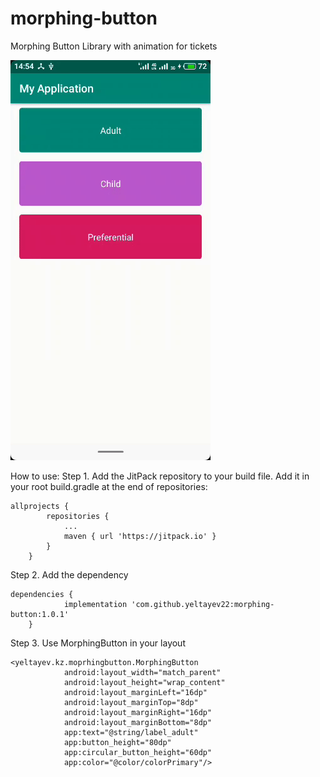 # morphing-button
Morphing Button Library with animation for tickets

![](morphing-button.gif)

How to use:
Step 1. Add the JitPack repository to your build file.
Add it in your root build.gradle at the end of repositories:
```
allprojects {
		repositories {
			...
			maven { url 'https://jitpack.io' }
		}
	}
```
  
Step 2. Add the dependency
```
dependencies {
	        implementation 'com.github.yeltayev22:morphing-button:1.0.1'
	}  
```

Step 3. Use MorphingButton in your layout

```
<yeltayev.kz.moprhingbutton.MorphingButton
            android:layout_width="match_parent"
            android:layout_height="wrap_content"
            android:layout_marginLeft="16dp"
            android:layout_marginTop="8dp"
            android:layout_marginRight="16dp"
            android:layout_marginBottom="8dp"
            app:text="@string/label_adult"
            app:button_height="80dp"
            app:circular_button_height="60dp"
            app:color="@color/colorPrimary"/>
```
